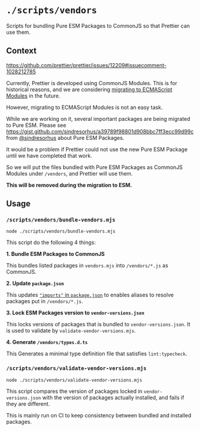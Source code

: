 # `./scripts/vendors`

Scripts for bundling Pure ESM Packages to CommonJS so that Prettier can use them.

## Context

https://github.com/prettier/prettier/issues/12209#issuecomment-1028212785

Currently, Prettier is developed using CommonJS Modules. This is for historical reasons, and we are considering [migrating to ECMAScript Modules](https://github.com/prettier/prettier/issues/10157) in the future.

However, migrating to ECMAScript Modules is not an easy task.

While we are working on it, several important packages are being migrated to Pure ESM. Please see https://gist.github.com/sindresorhus/a39789f98801d908bbc7ff3ecc99d99c from [@sindresorhus](https://github.com/sindresorhus) about Pure ESM Packages.

It would be a problem if Prettier could not use the new Pure ESM Package until we have completed that work.

So we will put the files bundled with Pure ESM Packages as CommonJS Modules under `/vendors`, and Prettier will use them.

**This will be removed during the migration to ESM.**

## Usage

### `/scripts/vendors/bundle-vendors.mjs`

```
node ./scripts/vendors/bundle-vendors.mjs
```

This script do the following 4 things:

**1. Bundle ESM Packages to CommonJS**

This bundles listed packages in `vendors.mjs` into `/vendors/*.js` as CommonJS.

**2. Update `package.json`**

This updates [`"imports"` in `package.json`](https://nodejs.org/api/packages.html#imports) to enables aliases to resolve packages put in `/vendors/*.js`.

**3. Lock ESM Packages version to `vendor-versions.json`**

This locks versions of packages that is bundled to `vendor-versions.json`. It is used to validate by `validate-vendor-versions.mjs`.

**4. Generate `/vendors/types.d.ts`**

This Generates a minimal type definition file that satisfies `lint:typecheck`.

### `/scripts/vendors/validate-vendor-versions.mjs`

```
node ./scripts/vendors/validate-vendor-versions.mjs
```

This script compares the version of packages locked in `vendor-versions.json` with the version of packages actually installed, and fails if they are different.

This is mainly run on CI to keep consistency between bundled and installed packages.
